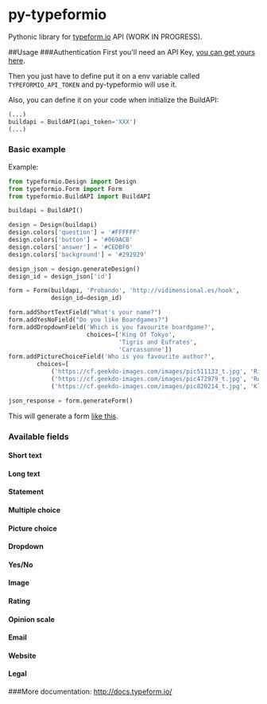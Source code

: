 # py-typeformio
Pythonic library for [typeform.io](http://typeform.io/) API (WORK IN PROGRESS).

##Usage
###Authentication
First you'll need an API Key, [you can get yours here](http://docs.typeform.io/v0.4/page/signup).

Then you just have to define put it on a env variable called ``TYPEFORMIO_API_TOKEN`` and py-typeformio will use it.

Also, you can define it on your code when initialize the BuildAPI:
```python
(...)
buildapi = BuildAPI(api_token='XXX')
(...)
```

### Basic example

Example:
```python
from typeformio.Design import Design
from typeformio.Form import Form
from typeformio.BuildAPI import BuildAPI

buildapi = BuildAPI()

design = Design(buildapi)
design.colors['question'] = '#FFFFFF'
design.colors['button'] = '#069ACB'
design.colors['answer'] = '#CEDBF0'
design.colors['background'] = '#292929'

design_json = design.generateDesign()
design_id = design_json['id']

form = Form(buildapi, 'Probando', 'http://vidimensional.es/hook',
            design_id=design_id)

form.addShortTextField("What's your name?")
form.addYesNoField("Do you like Boardgames?")
form.addDropdownField('Which is you favourite boardgame?',
                      choices=['King Of Tokyo',
                               'Tigris and Eufrates',
                               'Carcassonne'])
form.addPictureChoiceField('Who is you favourite author?',
        choices=[
            ('https://cf.geekdo-images.com/images/pic511133_t.jpg', 'Richard Garfield'),
            ('https://cf.geekdo-images.com/images/pic472979_t.jpg', 'Reiner Knizia'),
            ('https://cf.geekdo-images.com/images/pic820214_t.jpg', 'Klaus-Jürgen Wrede') ])

json_response = form.generateForm()
```

This will generate a form [like this](https://forms.typeform.io/to/45dVbNDTrB).

### Available fields
#### Short text
#### Long text
#### Statement
#### Multiple choice
#### Picture choice
#### Dropdown
#### Yes/No
#### Image
#### Rating
#### Opinion scale
#### Email
#### Website
#### Legal


###More documentation:
http://docs.typeform.io/
